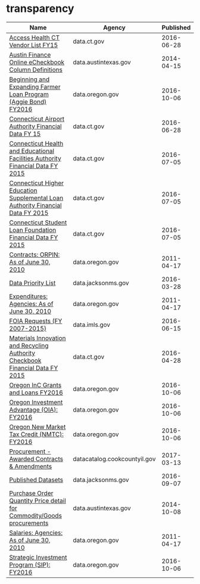 # transparency

Name | Agency | Published
---- | ---- | ---------
[Access Health CT Vendor List FY15](../socrata/j539-62a8.md) | data.ct.gov | 2016-06-28
[Austin Finance Online eCheckbook Column Definitions](../socrata/567b-4d24.md) | data.austintexas.gov | 2014-04-15
[Beginning and Expanding Farmer Loan Program (Aggie Bond) FY2016](../socrata/dupf-mvvr.md) | data.oregon.gov | 2016-10-06
[Connecticut Airport Authority Financial Data FY 15](../socrata/tw3a-jmn4.md) | data.ct.gov | 2016-06-28
[Connecticut Health and Educational Facilities Authority Financial Data FY 2015](../socrata/vbh5-6zqp.md) | data.ct.gov | 2016-07-05
[Connecticut Higher Education Supplemental Loan Authority Financial Data FY 2015](../socrata/aawr-mzex.md) | data.ct.gov | 2016-07-05
[Connecticut Student Loan Foundation Financial Data FY 2015](../socrata/azij-cs9u.md) | data.ct.gov | 2016-07-05
[Contracts: ORPIN: As of June 30, 2010](../socrata/br2t-dc7x.md) | data.oregon.gov | 2011-04-17
[Data Priority List](../socrata/yjnx-i3j5.md) | data.jacksonms.gov | 2016-03-28
[Expenditures: Agencies: As of June 30, 2010](../socrata/822n-er69.md) | data.oregon.gov | 2011-04-17
[FOIA Requests (FY 2007-2015)](../socrata/9dh4-qcur.md) | data.imls.gov | 2016-06-15
[Materials Innovation and Recycling Authority Checkbook Financial Data FY 2015](../socrata/h9wp-48dh.md) | data.ct.gov | 2016-04-28
[Oregon InC Grants and Loans FY2016](../socrata/5rri-u7xe.md) | data.oregon.gov | 2016-10-06
[Oregon Investment Advantage (OIA): FY2016](../socrata/dws8-8evh.md) | data.oregon.gov | 2016-10-06
[Oregon New Market Tax Credit (NMTC): FY2016](../socrata/q44q-msd7.md) | data.oregon.gov | 2016-10-06
[Procurement - Awarded Contracts & Amendments](../socrata/qh8j-6k63.md) | datacatalog.cookcountyil.gov | 2017-03-13
[Published Datasets](../socrata/4atw-h7q2.md) | data.jacksonms.gov | 2016-09-07
[Purchase Order Quantity Price detail for Commodity/Goods procurements](../socrata/3ebq-e9iz.md) | data.austintexas.gov | 2014-10-08
[Salaries: Agencies: As of June 30, 2010](../socrata/ea53-t8fq.md) | data.oregon.gov | 2011-04-17
[Strategic Investment Program (SIP): FY2016](../socrata/tmti-aa3m.md) | data.oregon.gov | 2016-10-06

